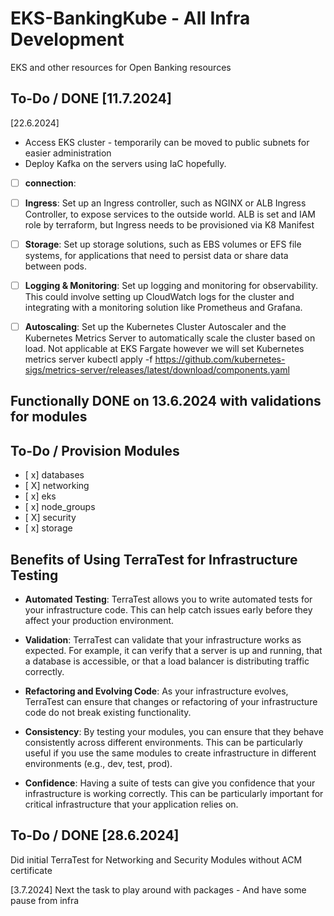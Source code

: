 # EKS-BankingKube - All Infra Development
EKS and other resources for Open Banking resources

## To-Do / DONE [11.7.2024]

[22.6.2024]
- Access EKS cluster - temporarily can be moved to public subnets for easier administration
- Deploy Kafka on the servers using IaC hopefully.

- [ ] **connection**:

- [ ] **Ingress**: Set up an Ingress controller, such as NGINX or ALB Ingress Controller, to expose services to the outside world. ALB is set and IAM role by terraform, but Ingress needs to be provisioned via K8 Manifest
- [ ] **Storage**: Set up storage solutions, such as EBS volumes or EFS file systems, for applications that need to persist data or share data between pods.
- [ ] **Logging & Monitoring**: Set up logging and monitoring for observability. This could involve setting up CloudWatch logs for the cluster and integrating with a monitoring solution like Prometheus and Grafana.
- [ ] **Autoscaling**: Set up the Kubernetes Cluster Autoscaler and the Kubernetes Metrics Server to automatically scale the cluster based on load. Not applicable at EKS Fargate however we will set Kubernetes metrics server kubectl apply -f https://github.com/kubernetes-sigs/metrics-server/releases/latest/download/components.yaml
## Functionally DONE on 13.6.2024 with validations for modules

## To-Do / Provision Modules
- [ x] databases
- [ X] networking
- [ x] eks
- [ x] node_groups
- [ X] security
- [ x] storage


## Benefits of Using TerraTest for Infrastructure Testing

- **Automated Testing**: TerraTest allows you to write automated tests for your infrastructure code. This can help catch issues early before they affect your production environment.

- **Validation**: TerraTest can validate that your infrastructure works as expected. For example, it can verify that a server is up and running, that a database is accessible, or that a load balancer is distributing traffic correctly.

- **Refactoring and Evolving Code**: As your infrastructure evolves, TerraTest can ensure that changes or refactoring of your infrastructure code do not break existing functionality.

- **Consistency**: By testing your modules, you can ensure that they behave consistently across different environments. This can be particularly useful if you use the same modules to create infrastructure in different environments (e.g., dev, test, prod).

- **Confidence**: Having a suite of tests can give you confidence that your infrastructure is working correctly. This can be particularly important for critical infrastructure that your application relies on.

## To-Do / DONE [28.6.2024]

Did initial TerraTest for Networking and Security Modules without ACM certificate

[3.7.2024] Next the task to play around with packages - And have some pause from infra
